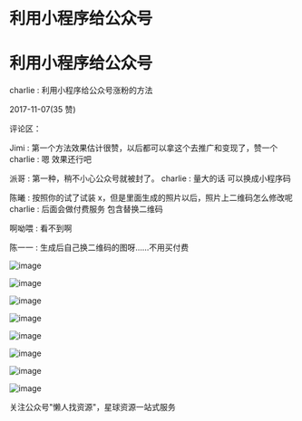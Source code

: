 # 利用小程序给公众号

# 利用小程序给公众号

charlie : 利用小程序给公众号涨粉的方法

2017-11-07(35 赞)

评论区：

Jimi : 第一个方法效果估计很赞，以后都可以拿这个去推广和变现了，赞一个 charlie : 嗯 效果还行吧

派哥 : 第一种，稍不小心公众号就被封了。 charlie : 量大的话 可以换成小程序码

陈曦 : 按照你的试了试装 x，但是里面生成的照片以后，照片上二维码怎么修改呢 charlie : 后面会做付费服务 包含替换二维码

啊呦喂 : 看不到啊

陈一一 : 生成后自己换二维码的图呀……不用买付费

![image](img/Image_348.png)

![image](img/Image_349.png)

![image](img/Image_350.png)

![image](img/Image_351.png)

![image](img/Image_352.png)

![image](img/Image_353.png)

![image](img/Image_354.png)

![image](img/Image_355.png)

关注公众号"懒人找资源"，星球资源一站式服务